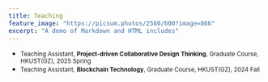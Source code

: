 ```yaml
---
title: Teaching
feature_image: "https://picsum.photos/2560/600?image=866"
excerpt: "A demo of Markdown and HTML includes"
---
```


<!-- 
<small>
You check out on the [Google Scholar {% include icon.html id="googlescholar" title="googlescholar" %}](https://scholar.google.com/citations?user=2M8-SOwAAAAJ).
</small> -->


<!-- #### 2025

#### 2024 -->
- <small>Teaching Assistant, **Project-driven Collaborative Design Thinking**, Graduate Course, HKUST(GZ), 2025 Spring</small>
- <small>Teaching Assistant, **Blockchain Technology**, Graduate Course, HKUST(GZ), 2024 Fall</small>
